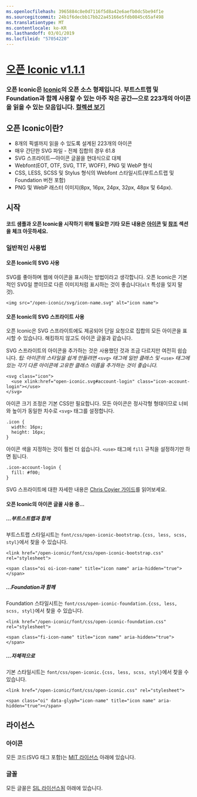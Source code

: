 ```yaml
---
ms.openlocfilehash: 3965884c8e0d7116f5d8a42e6aefb0dc5be94f1e
ms.sourcegitcommit: 24b1f6decbb17bb22a45166e5fdb0845c65af498
ms.translationtype: MT
ms.contentlocale: ko-KR
ms.lasthandoff: 03/01/2019
ms.locfileid: "57054220"
---
```

<a name="open-iconic-v111httpuseiconiccomopen"></a>[오픈 Iconic v1.1.1](http://useiconic.com/open)
===========

### <a name="open-iconic-is-the-open-source-sibling-of-iconichttpuseiconiccom-it-is-a-hyper-legible-collection-of-223-icons-with-a-tiny-footprintmdashready-to-use-with-bootstrap-and-foundation-view-the-collectionhttpuseiconiccomopenicons"></a>오픈 Iconic은 [Iconic](http://useiconic.com)의 오픈 소스 형제입니다. 부트스트랩 및 Foundation과 함께 사용할 수 있는 아주 작은 공간&mdash;으로 223개의 아이콘을 읽을 수 있는 모음입니다. [컬렉션 보기](http://useiconic.com/open#icons)



## <a name="whats-in-open-iconic"></a>오픈 Iconic이란?

* 8개의 픽셀까지 읽을 수 있도록 설계된 223개의 아이콘
* 매우 간단한 SVG 파일 - 전체 집합의 경우 61.8 
* SVG 스프라이트&mdash;아이콘 글꼴을 현대식으로 대체
* Webfont(EOT, OTF, SVG, TTF, WOFF), PNG 및 WebP 형식
* CSS, LESS, SCSS 및 Stylus 형식의 Webfont 스타일시트(부트스트랩 및 Foundation 버전 포함)
* PNG 및 WebP 래스터 이미지(8px, 16px, 24px, 32px, 48px 및 64px).


## <a name="getting-started"></a>시작

#### <a name="for-code-samples-and-everything-else-you-need-to-get-started-with-open-iconic-check-out-our-iconshttpuseiconiccomopenicons-and-referencehttpuseiconiccomopenreference-sections"></a>코드 샘플과 오픈 Iconic을 시작하기 위해 필요한 기타 모든 내용은 [아이콘](http://useiconic.com/open#icons) 및 [참조](http://useiconic.com/open#reference) 섹션을 체크 아웃하세요.

### <a name="general-usage"></a>일반적인 사용법

#### <a name="using-open-iconics-svgs"></a>오픈 Iconic의 SVG 사용

SVG를 좋아하며 웹에 아이콘을 표시하는 방법이라고 생각합니다. 오픈 Iconic은 기본적인 SVG일 뿐이므로 다른 이미지처럼 표시하는 것이 좋습니다(`alt` 특성을 잊지 말 것).

```
<img src="/open-iconic/svg/icon-name.svg" alt="icon name">
```

#### <a name="using-open-iconics-svg-sprite"></a>오픈 Iconic의 SVG 스프라이트 사용

오픈 Iconic은 SVG 스프라이트에도 제공되어 단일 요청으로 집합의 모든 아이콘을 표시할 수 있습니다. 해킹하지 않고도 아이콘 글꼴과 같습니다.

SVG 스프라이트의 아이콘을 추가하는 것은 사용했던 것과 조금 다르지만 여전히 쉽습니다. *팁: 아이콘의 스타일을 쉽게 만들려면*  `<svg>` *태그에 일반 클래스 및*  `<use>` *태그에 있는 각기 다른 아이콘에 고유한 클래스 이름을 추가하는 것이 좋습니다.*  

```
<svg class="icon">
  <use xlink:href="open-iconic.svg#account-login" class="icon-account-login"></use>
</svg>
```

아이콘 크기 조정은 기본 CSS만 필요합니다. 모든 아이콘은 정사각형 형태이므로 너비와 높이가 동일한 치수로 `<svg>` 태그를 설정합니다.

```
.icon {
  width: 16px;
  height: 16px;
}
```

아이콘 색을 지정하는 것이 훨씬 더 쉽습니다. `<use>` 태그에 `fill` 규칙을 설정하기만 하면 됩니다.

```
.icon-account-login {
  fill: #f00;
}
```

SVG 스프라이트에 대한 자세한 내용은 [Chris Coyier 가이드](http://css-tricks.com/svg-sprites-use-better-icon-fonts/)를 읽어보세요.

#### <a name="using-open-iconics-icon-font"></a>오픈 Iconic의 아이콘 글꼴 사용 중...


##### <a name="with-bootstrap"></a>...부트스트랩과 함께

부트스트랩 스타일시트는 `font/css/open-iconic-bootstrap.{css, less, scss, styl}`에서 찾을 수 있습니다.


```
<link href="/open-iconic/font/css/open-iconic-bootstrap.css" rel="stylesheet">
```


```
<span class="oi oi-icon-name" title="icon name" aria-hidden="true"></span>
```

##### <a name="with-foundation"></a>...Foundation과 함께

Foundation 스타일시트는 `font/css/open-iconic-foundation.{css, less, scss, styl}`에서 찾을 수 있습니다.

```
<link href="/open-iconic/font/css/open-iconic-foundation.css" rel="stylesheet">
```


```
<span class="fi-icon-name" title="icon name" aria-hidden="true"></span>
```

##### <a name="on-its-own"></a>...자체적으로

기본 스타일시트는 `font/css/open-iconic.{css, less, scss, styl}`에서 찾을 수 있습니다.

```
<link href="/open-iconic/font/css/open-iconic.css" rel="stylesheet">
```

```
<span class="oi" data-glyph="icon-name" title="icon name" aria-hidden="true"></span>
```


## <a name="license"></a>라이선스

### <a name="icons"></a>아이콘

모든 코드(SVG 태그 포함)는 [MIT 라이선스](http://opensource.org/licenses/MIT) 아래에 있습니다.

### <a name="fonts"></a>글꼴

모든 글꼴은 [SIL 라이선스됨](http://scripts.sil.org/cms/scripts/page.php?item_id=OFL_web) 아래에 있습니다.
